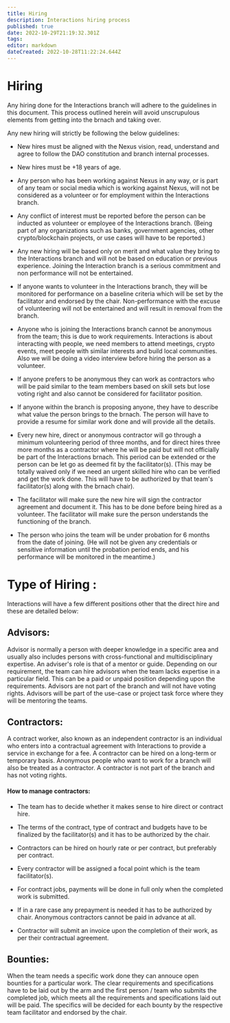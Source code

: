 ```yaml
---
title: Hiring
description: Interactions hiring process
published: true
date: 2022-10-29T21:19:32.301Z
tags: 
editor: markdown
dateCreated: 2022-10-28T11:22:24.644Z
---
```


# Hiring

Any hiring done for the Interactions branch will adhere to the guidelines in this document. This process outlined herein will avoid unscrupulous elements from getting into the brnach and taking over. 

Any new hiring will strictly be following the below guidelines:

-	New hires must be aligned with the Nexus vision, read, understand and agree to follow the DAO constitution and branch internal processes.

- New hires must be +18 years of age.

-	Any person who has been working against Nexus in any way, or is part of any team or social media which is working against Nexus, will not be considered as a volunteer or for employment within the Interactions branch.

-	Any conflict of interest must be reported before the person can be inducted as volunteer or employee of the Interactions branch. (Being part of any organizations such as banks, government agencies, other crypto/blockchain projects, or use cases will have to be reported.)

-	Any new hiring will be based only on merit and what value they bring to the Interactions branch and will not be based on education or previous experience. Joining the Interaction branch is a serious commitment and non performance will not be entertained.

-	If anyone wants to volunteer in the Interactions branch, they will be monitored for performance on a baseline criteria which will be set by the facilitator and endorsed by the chair. Non-performance with the excuse of volunteering will not be entertained and will result in removal from the branch.

- Anyone who is joining the Interactions branch cannot be anonymous from the team; this is due to work requirements. Interactions is about interacting with people, we need members to attend meetings, crypto events, meet people with similar interests and build local communities. Also we will be doing a video interview before hiring the person as a volunteer. 

-	If anyone prefers to be anonymous they can work as contractors who will be paid similar to the team members based on skill sets but lose voting right and also cannot be considered for facilitator position. 

-	If anyone within the branch is proposing anyone, they have to describe what value the person brings to the brnach. The person will have to provide a resume for similar work done and will provide all the details.

- Every new hire, direct or anonymous contractor will go through a minimum volunteering period of three months, and for direct hires three more months as a contractor where he will be paid but will not officially be part of the Interactions brnach. This period can be extended or the person can be let go as deemed fit by the facilitator(s). (This may be totally waived only if we need an urgent skilled hire who can be verified and get the work done. This will have to be authorized by that team's facilitator(s) along with the brnach chair).

-	The facilitator will make sure the new hire will sign the contractor agreement and document it. This has to be done before being hired as a volunteer. The facilitator will make sure the person understands the functioning of the branch.

-	The person who joins the team will be under probation for 6 months from the date of joining. (He will not be given any credentials or sensitive information until the probation period ends, and his performance will be monitored in the meantime.)

# Type of Hiring :

Interactions will have a few different positions other that the direct hire and these are detailed below:

## Advisors:

Advisor is normally a person with deeper knowledge in a specific area and usually also includes persons with cross-functional and multidisciplinary expertise. An adviser's role is that of a mentor or guide.
Depending on our requirement, the team can hire advisors when the team lacks expertise in a particular field. This can be a paid or unpaid position depending upon the requirements. Advisors are not part of the branch and will not have voting rights. Advisors will be part of the use-case or project task force where they will be mentoring the teams.
 
## Contractors:

A contract worker, also known as an independent contractor is an individual who enters into a contractual agreement with Interactions to provide a service in exchange for a fee. A contractor can be hired on a long-term or temporary basis. Anonymous people who want to work for a branch will also be treated as a contractor. A contractor is not part of the branch and has not voting rights. 

#### How to manage contractors:

-	The team has to decide whether it makes sense to hire direct or contract hire.

-	The terms of the contract, type of contract and budgets have to be finalized by the facilitator(s) and it has to be authorized by the chair.

-	Contractors can be hired on hourly rate or per contract, but preferably per contract.

-	Every contractor will be assigned a focal point which is the team facilitator(s).

- For contract jobs, payments will be done in full only when the completed work is submitted.

-	If in a rare case any prepayment is needed it has to be authorized by chair. Anonymous contractors cannot be paid in advance at all.

-	Contractor will submit an invoice upon the completion of their work, as per their contractual agreement.

## Bounties:

When the team needs a specific work done they can annouce open bounties for a particular work. The clear requirements and specifications have to be laid out by the arm and the first person / team who submits the completed job, which meets all the requirements and specifications laid out will be paid. The specifics will be decided for each bounty by the respective team facilitator and endorsed by the chair.